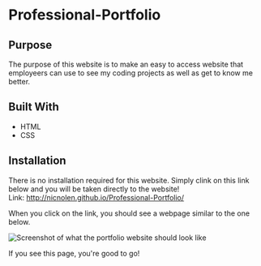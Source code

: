 # Professional-Portfolio

## Purpose
The purpose of this website is to make an easy to access website that employeers can use to see my coding projects as well as get to know me better.

## Built With
* HTML
* CSS

## Installation
There is no installation required for this website. Simply clink on this link below and you will be taken directly to the website!  
Link: http://nicnolen.github.io/Professional-Portfolio/  

When you click on the link, you should see a webpage similar to the one below.  


![Screenshot of what the portfolio website should look like](https://user-images.githubusercontent.com/88728912/142080940-f986bc35-3389-4576-8220-10004f044ebd.png)  


If you see this page, you're good to go!
